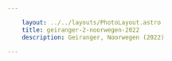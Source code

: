 ```yaml
---

    layout: ../../layouts/PhotoLayout.astro
    title: geiranger-2-noorwegen-2022
    description: Geiranger, Noorwegen (2022)

---
```

